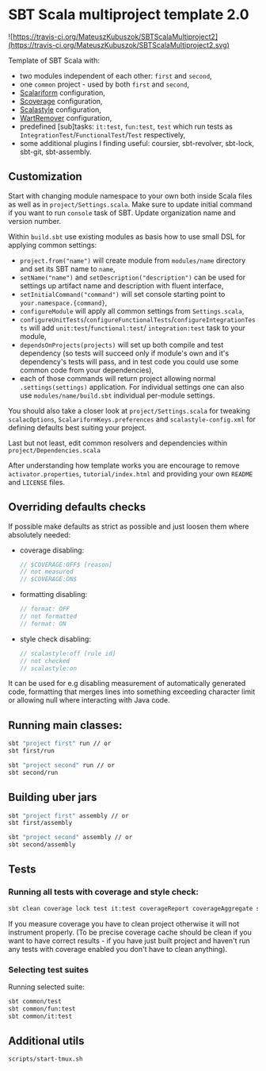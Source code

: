 # SBT Scala multiproject template 2.0

![https://travis-ci.org/MateuszKubuszok/SBTScalaMultiproject2](https://travis-ci.org/MateuszKubuszok/SBTScalaMultiproject2.svg)

Template of SBT Scala with:

 * two modules independent of each other: `first` and `second`,
 * one `common` project - used by both `first` and `second`,
 * [Scalariform](https://github.com/scala-ide/scalariform) configuration,
 * [Scoverage](https://github.com/scoverage/sbt-scoverage) configuration,
 * [Scalastyle](http://www.scalastyle.org/) configuration,
 * [WartRemover](http://www.wartremover.org/) configuration,
 * predefined [sub]tasks: `it:test`, `fun:test`, `test` which run tests as
   `IntegrationTest`/`FunctionalTest`/`Test` respectively,
 * some additional plugins I finding useful: coursier, sbt-revolver, sbt-lock, sbt-git, sbt-assembly.

## Customization

Start with changing module namespace to your own both inside Scala files as well as in `project/Settings.scala`. Make
sure to update initial command if you want to run `console` task of SBT. Update organization name and version number.

Within `build.sbt` use existing modules as basis how to use small DSL for applying common settings:

 * `project.from("name")` will create module from `modules/name` directory and set its SBT name to `name`,
 * `setName("name")` and `setDescription("description")` can be used for settings up artifact name and description with
   fluent interface,
 * `setInitialCommand("command")` will set console starting point to `your.namespace.{command}`,
 * `configureModule` will apply all common settings from `Settings.scala`,
 * `configureUnitTests`/`configureFunctionalTests`/`configureIntegrationTests` will add `unit:test`/`functional:test`/
   `integration:test` task to your module,
 * `dependsOnProjects(projects)` will set up both compile and test dependency (so tests will succeed only if module's
    own and it's dependency's tests will pass, and in test code you could use some common code from your dependencies),
 * each of those commands will return project allowing normal `.settings(settings)` application. For individual settings
   one can also use `modules/name/build.sbt` individual per-module settings.

You should also take a closer look at `project/Settings.scala` for tweaking `scalacOptions`,
`ScalariformKeys.preferences` and `scalastyle-config.xml` for defining defaults best suiting your project.

Last but not least, edit common resolvers and dependencies within `project/Dependencies.scala`

After understanding how template works you are encourage to remove `activator.properties`, `tutorial/index.html` and
providing your own `README` and `LICENSE` files.

## Overriding defaults checks

If possible make defaults as strict as possible and just loosen them where absolutely needed:

 * coverage disabling:

   ```scala
   // $COVERAGE:OFF$ [reason]
   // not measured 
   // $COVERAGE:ON$
   ```
 * formatting disabling:

   ```scala
   // format: OFF
   // not formatted
   // format: ON
   ```
 * style check disabling:

   ```scala
   // scalastyle:off [rule id]
   // not checked
   // scalastyle:on
   ```

It can be used for e.g disabling measurement of automatically generated code, formatting that merges lines into
something exceeding character limit or allowing null where interacting with Java code.

## Running main classes:

```bash
sbt "project first" run // or
sbt first/run

sbt "project second" run // or
sbt second/run
```

## Building uber jars

```bash
sbt "project first" assembly // or
sbt first/assembly

sbt "project second" assembly // or
sbt second/assembly
```

## Tests

### Running all tests with coverage and style check:

```bash
sbt clean coverage lock test it:test coverageReport coverageAggregate scalastyle
```

If you measure coverage you have to clean project otherwise it will not instrument properly. (To be precise coverage
cache should be clean if you want to have correct results - if you have just built project and haven't run any tests
with coverage enabled you don't have to clean anything).

### Selecting test suites

Running selected suite:

```bash
sbt common/test
sbt common/fun:test
sbt common/it:test
```

## Additional utils

`scripts/start-tmux.sh`
